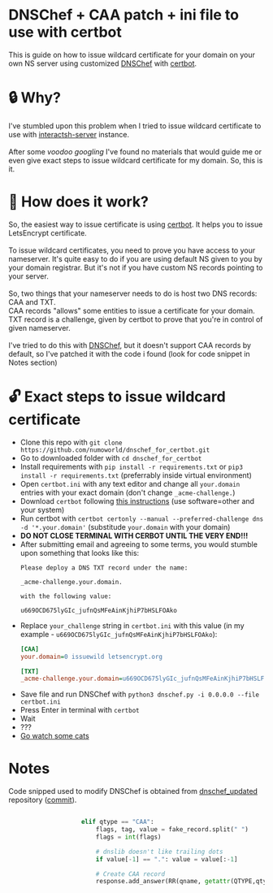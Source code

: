 # DNSChef + CAA patch + ini file to use with certbot 
This is guide on how to issue wildcard certificate for your domain on your own NS server using customized [DNSChef](https://github.com/iphelix/dnschef) with [certbot](https://certbot.eff.org/).

# :lock: Why?
I've stumbled upon this problem when I tried to issue wildcard certificate to use with [interactsh-server](https://github.com/projectdiscovery/interactsh) instance.<br><br>
After some *voodoo googling* I've found no materials that would guide me or even give exact steps to issue wildcard certificate for my domain. So, this is it.

# 🔐 How does it work?
So, the easiest way to issue certificate is using [certbot](https://certbot.eff.org/). It helps you to issue LetsEncrypt certificate.<br><br>
To issue wildcard certificates, you need to prove you have access to your nameserver. It's quite easy to do if you are using default NS given to you by your domain registrar. But it's not if you have custom NS records pointing to your server.<br><br>
So, two things that your nameserver needs to do is host two DNS records: CAA and TXT. <br>
CAA records "allows" some entities to issue a certificate for your domain.<br>
TXT record is a challenge, given by certbot to prove that you're in control of given nameserver.<br><br>
I've tried to do this with [DNSChef](https://github.com/iphelix/dnschef), but it doesn't support CAA records by default, so I've patched it with the code i found (look for code snippet in Notes section)

# 🔓 Exact steps to issue wildcard certificate
- Clone this repo with `git clone https://github.com/numoworld/dnschef_for_certbot.git`
- Go to downloaded folder with `cd dnschef_for_certbot`
- Install requirements with `pip install -r requirements.txt` or `pip3 install -r requirements.txt` (preferrably inside virtual environment)
- Open `certbot.ini` with any text editor and change all `your.domain` entries with your exact domain  (don't change `_acme-challenge.`)
- Download `certbot` following [this instructions](https://certbot.eff.org/instructions) (use software=other and your system)
- Run certbot with `certbot certonly --manual --preferred-challenge dns -d '*.your.domain'` (substitude `your.domain` with your domain)
- **DO NOT CLOSE TERMINAL WITH CERBOT UNTIL THE VERY END!!!**
- After submitting email and agreeing to some terms, you would stumble upon something that looks like this:
  ```
  Please deploy a DNS TXT record under the name:

  _acme-challenge.your.domain.

  with the following value:

  u669OCD675lyGIc_jufnQsMFeAinKjhiP7bHSLFOAko
  ```
- Replace `your_challenge` string in `certbot.ini` with this value (in my example - `u669OCD675lyGIc_jufnQsMFeAinKjhiP7bHSLFOAko`):
  ```ini
  [CAA]
  your.domain=0 issuewild letsencrypt.org

  [TXT]
  _acme-challenge.your.domain=u669OCD675lyGIc_jufnQsMFeAinKjhiP7bHSLFOAko
  ```
- Save file and run DNSChef with `python3 dnschef.py -i 0.0.0.0 --file certbot.ini`
- Press Enter in terminal with `certbot`
- Wait
- ???
- [Go watch some cats](https://meow.camera)
# Notes
Code snipped used to modify DNSChef is obtained from [dnschef_updated](https://github.com/irsdl/dnschef_updated) repository ([commit](https://github.com/iphelix/dnschef/commit/4f7e5764e0572aafce020614149218d7e40c5d30)).
```python

                    elif qtype == "CAA":
                        flags, tag, value = fake_record.split(" ")
                        flags = int(flags)

                        # dnslib doesn't like trailing dots
                        if value[-1] == ".": value = value[:-1]

                        # Create CAA record
                        response.add_answer(RR(qname, getattr(QTYPE,qtype), rdata=RDMAP[qtype](flags, tag, value)))
```

